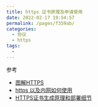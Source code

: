 ```yaml
---
title: https 证书原理及申请使用
date: 2022-02-17 19:54:57
permalink: /pages/f359ab/
categories:
  - 协议
  - https
tags:
  - 
---
```



参考

- [图解HTTPS](https://www.cnblogs.com/zhuqil/archive/2012/07/23/2604572.html)
- [https 以及内网如何使用](https://blog.csdn.net/byg184244735/article/details/84433385)
- [HTTPS证书生成原理和部署细节](https://www.barretlee.com/blog/2015/10/05/how-to-build-a-https-server/)


